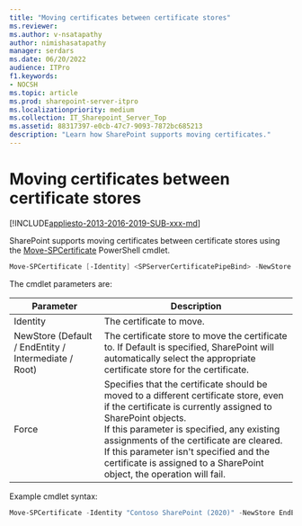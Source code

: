 ```yaml
---
title: "Moving certificates between certificate stores"
ms.reviewer: 
ms.author: v-nsatapathy
author: nimishasatapathy
manager: serdars
ms.date: 06/20/2022
audience: ITPro
f1.keywords:
- NOCSH
ms.topic: article
ms.prod: sharepoint-server-itpro
ms.localizationpriority: medium
ms.collection: IT_Sharepoint_Server_Top
ms.assetid: 88317397-e0cb-47c7-9093-7872bc685213
description: "Learn how SharePoint supports moving certificates."
---
```

 
# Moving certificates between certificate stores

[!INCLUDE[appliesto-2013-2016-2019-SUB-xxx-md](../includes/appliesto-2013-2016-2019-SUB-xxx-md.md)]

SharePoint supports moving certificates between certificate stores using the [Move-SPCertificate](/powershell/module/sharepoint-server/move-spcertificate) PowerShell cmdlet.

```powershell
Move-SPCertificate [-Identity] <SPServerCertificatePipeBind> -NewStore {Default | EndEntity | Intermediate | Root} [-Force]
```

The cmdlet parameters are:

|Parameter|Description|
|--- |--- |
|Identity| The certificate to move.|
|NewStore (Default / EndEntity / Intermediate / Root)| The certificate store to move the certificate to. If Default is specified, SharePoint will automatically select the appropriate certificate store for the certificate.|
|Force|Specifies that the certificate should be moved to a different certificate store, even if the certificate is currently assigned to SharePoint objects.<br> If this parameter is specified, any existing assignments of the certificate are cleared. If this parameter isn't specified and the certificate is assigned to a SharePoint object, the operation will fail.|

Example cmdlet syntax:

```powershell
Move-SPCertificate -Identity "Contoso SharePoint (2020)" -NewStore EndEntity
```
